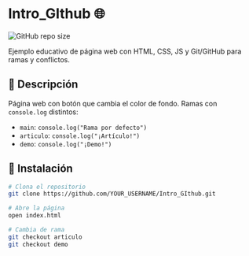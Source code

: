 # Intro_GIthub 🌐

![GitHub repo size](https://img.shields.io/github/repo-size/YOUR_USERNAME/Intro_GIthub)

Ejemplo educativo de página web con HTML, CSS, JS y Git/GitHub para ramas y conflictos.

## 📖 Descripción

Página web con botón que cambia el color de fondo. Ramas con `console.log` distintos:
- `main`: `console.log("Rama por defecto")`
- `articulo`: `console.log("¡Artículo!")`
- `demo`: `console.log("¡Demo!")`

## 🚀 Instalación

```bash
# Clona el repositorio
git clone https://github.com/YOUR_USERNAME/Intro_GIthub.git

# Abre la página
open index.html

# Cambia de rama
git checkout articulo
git checkout demo
